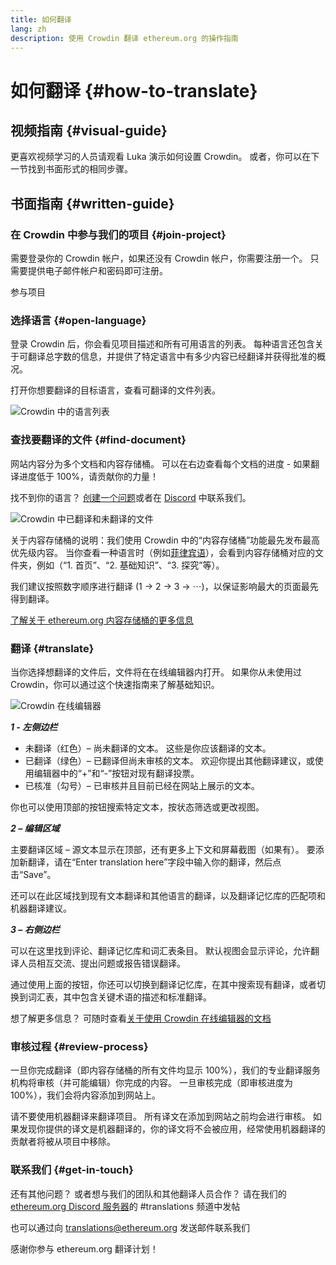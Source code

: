 ```yaml
---
title: 如何翻译
lang: zh
description: 使用 Crowdin 翻译 ethereum.org 的操作指南
---
```


# 如何翻译 {#how-to-translate}

## 视频指南 {#visual-guide}

更喜欢视频学习的人员请观看 Luka 演示如何设置 Crowdin。 或者，你可以在下一节找到书面形式的相同步骤。

<YouTube id="Ii7bYhanLs4" />

## 书面指南 {#written-guide}

### 在 Crowdin 中参与我们的项目 {#join-project}

需要登录你的 Crowdin 帐户，如果还没有 Crowdin 帐户，你需要注册一个。 只需要提供电子邮件帐户和密码即可注册。

<ButtonLink href="https://crowdin.com/project/ethereum-org/">
  参与项目
</ButtonLink>

### 选择语言 {#open-language}

登录 Crowdin 后，你会看见项目描述和所有可用语言的列表。 每种语言还包含关于可翻译总字数的信息，并提供了特定语言中有多少内容已经翻译并获得批准的概况。

打开你想要翻译的目标语言，查看可翻译的文件列表。

![Crowdin 中的语言列表](./list-of-languages.png)

### 查找要翻译的文件 {#find-document}

网站内容分为多个文档和内容存储桶。 可以在右边查看每个文档的进度 - 如果翻译进度低于 100%，请贡献你的力量！

找不到你的语言？ [创建一个问题](https://github.com/ethereum/ethereum-org-website/issues/new/choose)或者在 [Discord](/discord/) 中联系我们。

![Crowdin 中已翻译和未翻译的文件](./crowdin-files.png)

关于内容存储桶的说明：我们使用 Crowdin 中的“内容存储桶”功能最先发布最高优先级内容。 当你查看一种语言时（例如[菲律宾语](https://crowdin.com/project/ethereum-org/fil#)），会看到内容存储桶对应的文件夹，例如（“1. 首页”、“2. 基础知识”、“3. 探究”等）。

我们建议按照数字顺序进行翻译 (1 → 2 → 3 → ⋯)，以保证影响最大的页面最先得到翻译。

[了解关于 ethereum.org 内容存储桶的更多信息](/contributing/translation-program/content-buckets/)

### 翻译 {#translate}

当你选择想翻译的文件后，文件将在在线编辑器内打开。 如果你从未使用过 Crowdin，你可以通过这个快速指南来了解基础知识。

![Crowdin 在线编辑器](./online-editor.png)

**_1 - 左侧边栏_**

- 未翻译（红色）– 尚未翻译的文本。 这些是你应该翻译的文本。
- 已翻译（绿色）– 已翻译但尚未审核的文本。 欢迎你提出其他翻译建议，或使用编辑器中的“+”和“-”按钮对现有翻译投票。
- 已核准（勾号）– 已审核并且目前已经在网站上展示的文本。

你也可以使用顶部的按钮搜索特定文本，按状态筛选或更改视图。

**_2 – 编辑区域_**

主要翻译区域 – 源文本显示在顶部，还有更多上下文和屏幕截图（如果有）。 要添加新翻译，请在“Enter translation here”字段中输入你的翻译，然后点击“Save”。

还可以在此区域找到现有文本翻译和其他语言的翻译，以及翻译记忆库的匹配项和机器翻译建议。

**_3 – 右侧边栏_**

可以在这里找到评论、翻译记忆库和词汇表条目。 默认视图会显示评论，允许翻译人员相互交流、提出问题或报告错误翻译。

通过使用上面的按钮，你还可以切换到翻译记忆库，在其中搜索现有翻译，或者切换到词汇表，其中包含关键术语的描述和标准翻译。

想了解更多信息？ 可随时查看[关于使用 Crowdin 在线编辑器的文档](https://support.crowdin.com/online-editor/)

### 审核过程 {#review-process}

一旦你完成翻译（即内容存储桶的所有文件均显示 100%），我们的专业翻译服务机构将审核（并可能编辑）你完成的内容。 一旦审核完成（即审核进度为 100%），我们会将内容添加到网站上。

<InfoBanner shouldCenter emoji=":warning:">
  请不要使用机器翻译来翻译项目。 所有译文在添加到网站之前均会进行审核。 如果发现你提供的译文是机器翻译的，你的译文将不会被应用，经常使用机器翻译的贡献者将被从项目中移除。
</InfoBanner>

### 联系我们 {#get-in-touch}

还有其他问题？ 或者想与我们的团队和其他翻译人员合作？ 请在我们的 [ethereum.org Discord 服务器](/discord/)的 #translations 频道中发帖

也可以通过向 translations@ethereum.org 发送邮件联系我们

感谢你参与 ethereum.org 翻译计划！
